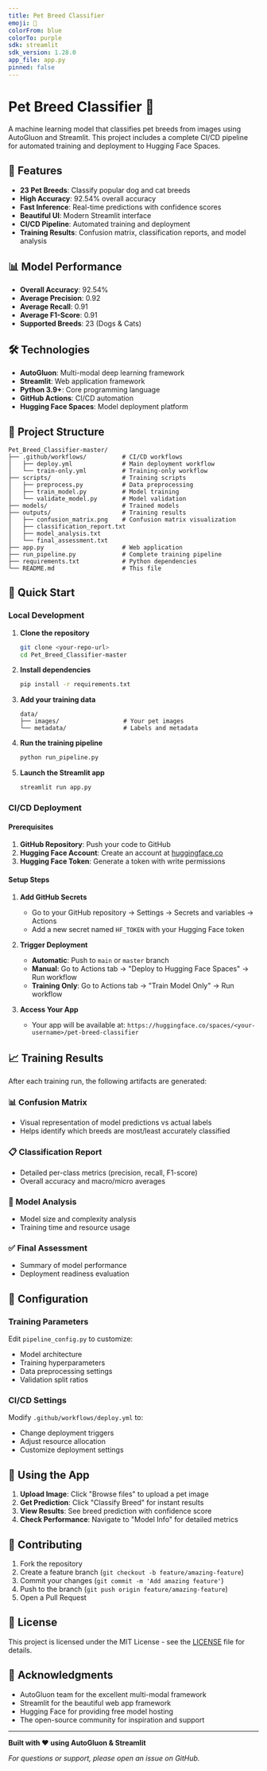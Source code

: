 ```yaml
---
title: Pet Breed Classifier
emoji: 🐾
colorFrom: blue
colorTo: purple
sdk: streamlit
sdk_version: 1.28.0
app_file: app.py
pinned: false
---
```


# Pet Breed Classifier 🐾

A machine learning model that classifies pet breeds from images using AutoGluon and Streamlit. This project includes a complete CI/CD pipeline for automated training and deployment to Hugging Face Spaces.

## 🚀 Features

- **23 Pet Breeds**: Classify popular dog and cat breeds
- **High Accuracy**: 92.54% overall accuracy
- **Fast Inference**: Real-time predictions with confidence scores
- **Beautiful UI**: Modern Streamlit interface
- **CI/CD Pipeline**: Automated training and deployment
- **Training Results**: Confusion matrix, classification reports, and model analysis

## 📊 Model Performance

- **Overall Accuracy**: 92.54%
- **Average Precision**: 0.92
- **Average Recall**: 0.91
- **Average F1-Score**: 0.91
- **Supported Breeds**: 23 (Dogs & Cats)

## 🛠️ Technologies

- **AutoGluon**: Multi-modal deep learning framework
- **Streamlit**: Web application framework
- **Python 3.9+**: Core programming language
- **GitHub Actions**: CI/CD automation
- **Hugging Face Spaces**: Model deployment platform

## 📁 Project Structure

```
Pet_Breed_Classifier-master/
├── .github/workflows/          # CI/CD workflows
│   ├── deploy.yml              # Main deployment workflow
│   └── train-only.yml          # Training-only workflow
├── scripts/                    # Training scripts
│   ├── preprocess.py           # Data preprocessing
│   ├── train_model.py          # Model training
│   └── validate_model.py       # Model validation
├── models/                     # Trained models
├── outputs/                    # Training results
│   ├── confusion_matrix.png    # Confusion matrix visualization
│   ├── classification_report.txt
│   ├── model_analysis.txt
│   └── final_assessment.txt
├── app.py                      # Web application
├── run_pipeline.py             # Complete training pipeline
├── requirements.txt            # Python dependencies
└── README.md                   # This file
```

## 🚀 Quick Start

### Local Development

1. **Clone the repository**
   ```bash
   git clone <your-repo-url>
   cd Pet_Breed_Classifier-master
   ```

2. **Install dependencies**
   ```bash
   pip install -r requirements.txt
   ```

3. **Add your training data**
   ```
   data/
   ├── images/                  # Your pet images
   └── metadata/                # Labels and metadata
   ```

4. **Run the training pipeline**
   ```bash
   python run_pipeline.py
   ```

5. **Launch the Streamlit app**
   ```bash
   streamlit run app.py
   ```

### CI/CD Deployment

#### Prerequisites

1. **GitHub Repository**: Push your code to GitHub
2. **Hugging Face Account**: Create an account at [huggingface.co](https://huggingface.co)
3. **Hugging Face Token**: Generate a token with write permissions

#### Setup Steps

1. **Add GitHub Secrets**
   - Go to your GitHub repository → Settings → Secrets and variables → Actions
   - Add a new secret named `HF_TOKEN` with your Hugging Face token

2. **Trigger Deployment**
   - **Automatic**: Push to `main` or `master` branch
   - **Manual**: Go to Actions tab → "Deploy to Hugging Face Spaces" → Run workflow
   - **Training Only**: Go to Actions tab → "Train Model Only" → Run workflow

3. **Access Your App**
   - Your app will be available at: `https://huggingface.co/spaces/<your-username>/pet-breed-classifier`

## 📈 Training Results

After each training run, the following artifacts are generated:

### 📊 Confusion Matrix
- Visual representation of model predictions vs actual labels
- Helps identify which breeds are most/least accurately classified

### 📋 Classification Report
- Detailed per-class metrics (precision, recall, F1-score)
- Overall accuracy and macro/micro averages

### 📝 Model Analysis
- Model size and complexity analysis
- Training time and resource usage

### ✅ Final Assessment
- Summary of model performance
- Deployment readiness evaluation

## 🔧 Configuration

### Training Parameters
Edit `pipeline_config.py` to customize:
- Model architecture
- Training hyperparameters
- Data preprocessing settings
- Validation split ratios

### CI/CD Settings
Modify `.github/workflows/deploy.yml` to:
- Change deployment triggers
- Adjust resource allocation
- Customize deployment settings

## 📱 Using the App

1. **Upload Image**: Click "Browse files" to upload a pet image
2. **Get Prediction**: Click "Classify Breed" for instant results
3. **View Results**: See breed prediction with confidence score
4. **Check Performance**: Navigate to "Model Info" for detailed metrics

## 🤝 Contributing

1. Fork the repository
2. Create a feature branch (`git checkout -b feature/amazing-feature`)
3. Commit your changes (`git commit -m 'Add amazing feature'`)
4. Push to the branch (`git push origin feature/amazing-feature`)
5. Open a Pull Request

## 📄 License

This project is licensed under the MIT License - see the [LICENSE](LICENSE) file for details.

## 🙏 Acknowledgments

- AutoGluon team for the excellent multi-modal framework
- Streamlit for the beautiful web app framework
- Hugging Face for providing free model hosting
- The open-source community for inspiration and support

---

**Built with ❤️ using AutoGluon & Streamlit**

*For questions or support, please open an issue on GitHub.* 